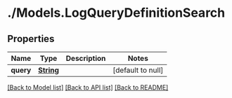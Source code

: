 # ./Models.LogQueryDefinitionSearch
## Properties

Name | Type | Description | Notes
------------ | ------------- | ------------- | -------------
**query** | [**String**][1] |  | [default to null]

[[Back to Model list]][2] [[Back to API list]][3] [[Back to README]][4]

[1]: string.md
[2]: ../README.md#documentation-for-models
[3]: ../README.md#documentation-for-api-endpoints
[4]: ../README.md
